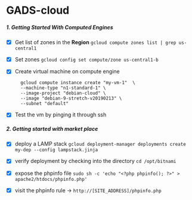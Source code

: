 # GADS-cloud

##### 1. Getting Started With Computed Engines

- [x] Get list of zones in the <b>Region</b>
  `gcloud compute zones list | grep us-central1`
  <br/>

- [x] Set zones
  `gcloud config set compute/zone us-central1-b`
  <br/>
  
- [x] Create virtual machine on compute engine
  ```
    gcloud compute instance create "my-vm-1"  \
    --machine-type "n1-standard-1" \
    --image-project "debian-cloud" \
    --image "debian-9-stretch-v20190213" \
    --subnet "default"
  ```

- [x] Test the vm by pinging it through ssh


##### 2. Getting started with market place

- [x] deploy a LAMP stack
  `gcloud deployment-manager deployments create my-dep --config lampstack.jinja`
  
 - [x] verify deployment by checking into the directory
  `cd /opt/bitnami`
 - [x] expose the phpinfo file
  `sudo sh -c 'echo "<?php phpinfo(); ?>" > apache2/htdocs/phpinfo.php'`
  - [x] visit the phpinfo rule -> `http://[SITE_ADDRESS]/phpinfo.php`
